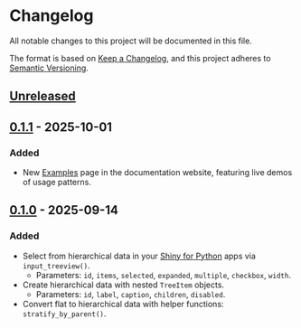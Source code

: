 # Changelog

All notable changes to this project will be documented in this file.

The format is based on [Keep a Changelog](https://keepachangelog.com/en/1.0.0/),
and this project adheres to [Semantic Versioning](https://semver.org/spec/v2.0.0.html).

## [Unreleased]

## [0.1.1] - 2025-10-01

### Added
- New [Examples](https://davidchall.github.io/shiny-treeview/examples.html) page in the documentation website, featuring live demos of usage patterns.

## [0.1.0] - 2025-09-14

### Added
- Select from hierarchical data in your [Shiny for Python](https://shiny.posit.co/py/) apps via `input_treeview()`.
    - Parameters: `id`, `items`, `selected`, `expanded`, `multiple`, `checkbox`, `width`.
- Create hierarchical data with nested `TreeItem` objects.
    - Parameters: `id`, `label`, `caption`, `children`, `disabled`.
- Convert flat to hierarchical data with helper functions: `stratify_by_parent()`.

[unreleased]: https://github.com/davidchall/shiny-treeview/compare/v0.1.1...HEAD
[0.1.1]: https://github.com/davidchall/shiny-treeview/releases/tag/v0.1.1
[0.1.0]: https://github.com/davidchall/shiny-treeview/releases/tag/v0.1.0
